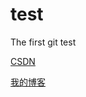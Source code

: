 # test
The first git test

[CSDN](http://blog.csdn.net/u010164190?viewmode=contents)


[foryou]:https://github.com/guodongxiaren/ImageCache/raw/master/Logo/foryou.gif


[我的博客](http://blog.csdn.net/guodongxiaren "悬停显示")
